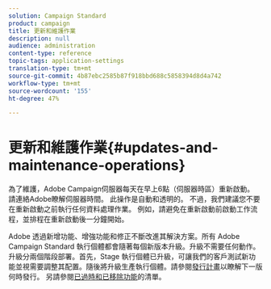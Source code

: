 ```yaml
---
solution: Campaign Standard
product: campaign
title: 更新和維護作業
description: null
audience: administration
content-type: reference
topic-tags: application-settings
translation-type: tm+mt
source-git-commit: 4b87ebc2585b87f918bbd688c5858394d8d4a742
workflow-type: tm+mt
source-wordcount: '155'
ht-degree: 47%

---
```



# 更新和維護作業{#updates-and-maintenance-operations}

為了維護，Adobe Campaign伺服器每天在早上6點（伺服器時區）重新啟動。 請連絡Adobe瞭解伺服器時間。 此操作是自動和透明的。 不過，我們建議您不要在重新啟動之前執行任何資料處理作業。 例如，請避免在重新啟動前啟動工作流程，並排程在重新啟動後一分鐘開始。

Adobe 透過新增功能、增強功能和修正不斷改進其解決方案。所有 Adobe Campaign Standard 執行個體都會隨著每個新版本升級。升級不需要任何動作。升級分兩個階段部署。首先，Stage 執行個體已升級，可讓我們的客戶測試新功能並視需要調整其配置。隨後將升級生產執行個體。請參閱[發行計畫](https://helpx.adobe.com/tw/campaign/kb/acs-release-planning.html)以瞭解下一版何時發行。 另請參閱[已過時和已移除功能](../../rn/using/deprecated-features.md)的清單。
